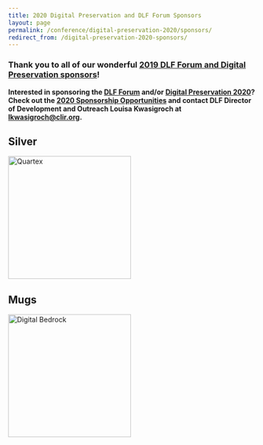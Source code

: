 ```yaml
---
title: 2020 Digital Preservation and DLF Forum Sponsors
layout: page
permalink: /conference/digital-preservation-2020/sponsors/
redirect_from: /digital-preservation-2020-sponsors/
---
```


### **Thank you to all of our wonderful [2019 DLF Forum and Digital Preservation sponsors](https://ndsa.org/digital-preservation-2019-sponsors/)!**


**Interested in sponsoring the [DLF Forum](https://forum2020.diglib.org) and/or [Digital Preservation 2020](https://ndsa.org/meetings/)? Check out the [2020 Sponsorship Opportunities](https://forum2020.diglib.org/sponsorship-opportunities/) and contact DLF Director of Development and Outreach Louisa Kwasigroch at [lkwasigroch@clir.org](mailto:lkwasigroch@clir.org).**

## **Silver**

[<img alt="Quartex" width="250" src='{{ "/images/sponsors/Quartex_pos_rgb - transparent 1000px w.png"}}'>](https://www.quartexcollections.com/)

## **Mugs**

[<img alt="Digital Bedrock" width="250" src='{{ "/images/sponsors/Digital_Bedrock_logoB.jpg"}}'>](https://www.digitalbedrock.com/)
